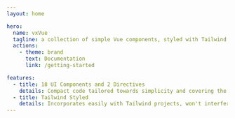 ```yaml
---
layout: home

hero:
  name: vxVue
  tagline: a collection of simple Vue components, styled with Tailwind CSS
  actions:
    - theme: brand
      text: Documentation
      link: /getting-started

features:
  - title: 18 UI Components and 2 Directives
    details: Compact code tailored towards simplicity and covering the most common requirements for your "usual" application
  - title: Tailwind Styled
    details: Incorporates easily with Tailwind projects, won't interfere with your custom CSS and is easily configured with a handful of CSS variables
---
```


